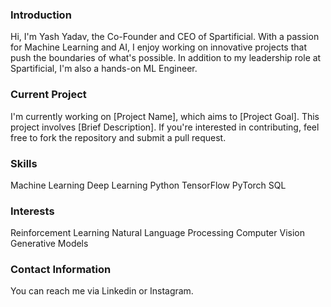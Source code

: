 ### Introduction
Hi, I'm Yash Yadav, the Co-Founder and CEO of Spartificial. With a passion for Machine Learning and AI, I enjoy working on innovative projects that push the boundaries of what's possible. In addition to my leadership role at Spartificial, I'm also a hands-on ML Engineer.

### Current Project
I'm currently working on [Project Name], which aims to [Project Goal]. This project involves [Brief Description]. If you're interested in contributing, feel free to fork the repository and submit a pull request.

### Skills
Machine Learning
Deep Learning
Python
TensorFlow
PyTorch
SQL

### Interests
Reinforcement Learning
Natural Language Processing
Computer Vision
Generative Models

### Contact Information
You can reach me via Linkedin or Instagram.
